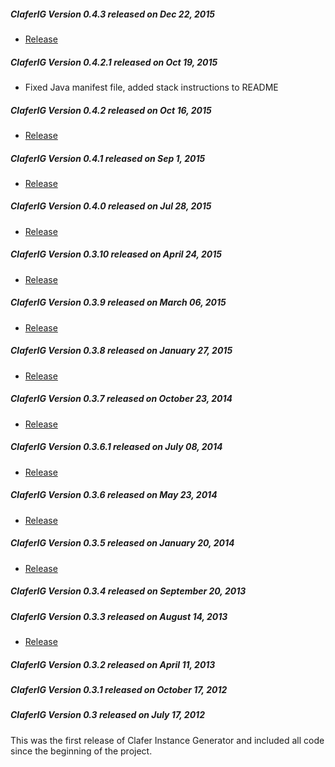 ##### ClaferIG Version 0.4.3 released on Dec 22, 2015

* [Release](https://github.com/gsdlab/claferIG/pull/31)

##### ClaferIG Version 0.4.2.1 released on Oct 19, 2015

* Fixed Java manifest file, added stack instructions to README

##### ClaferIG Version 0.4.2 released on Oct 16, 2015

* [Release](https://github.com/gsdlab/claferIG/pull/28)

##### ClaferIG Version 0.4.1 released on Sep 1, 2015

* [Release](https://github.com/gsdlab/claferIG/pull/27)

##### ClaferIG Version 0.4.0 released on Jul 28, 2015

* [Release](https://github.com/gsdlab/claferIG/pull/26)

##### ClaferIG Version 0.3.10 released on April 24, 2015

* [Release](https://github.com/gsdlab/claferIG/pull/25)

##### ClaferIG Version 0.3.9 released on March 06, 2015

* [Release](https://github.com/gsdlab/claferIG/pull/24)

##### ClaferIG Version 0.3.8 released on January 27, 2015

* [Release](https://github.com/gsdlab/claferIG/pull/23)

##### ClaferIG Version 0.3.7 released on October 23, 2014

* [Release](https://github.com/gsdlab/claferIG/pull/22)

##### ClaferIG Version 0.3.6.1 released on July 08, 2014

* [Release](https://github.com/gsdlab/claferIG/pull/20)

##### ClaferIG Version 0.3.6 released on May 23, 2014

* [Release](https://github.com/gsdlab/claferIG/pull/19)

##### ClaferIG Version 0.3.5 released on January 20, 2014

* [Release](https://github.com/gsdlab/claferIG/pull/17)

##### ClaferIG Version 0.3.4 released on September 20, 2013

##### ClaferIG Version 0.3.3 released on August 14, 2013

* [Release](https://github.com/gsdlab/claferIG/pull/12)

##### ClaferIG Version 0.3.2 released on April 11, 2013

##### ClaferIG Version 0.3.1 released on October 17, 2012

##### ClaferIG Version 0.3 released on July 17, 2012

This was the first release of Clafer Instance Generator and included all code since the beginning of the project.

